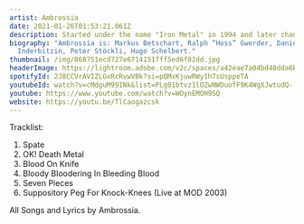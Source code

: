 ```yaml
---
artist: Ambrossia
date: 2021-01-26T01:53:21.061Z
description: Started under the name "Iron Metal" in 1994 and later changed in "Brainstorm".
biography: "Ambrossia is: Markus Betschart, Ralph “Hoss” Gwerder, Daniel
  Inderbitzin, Peter Stöckli, Hugo Schelbert."
thumbnail: /img/868751ecd727e67141517ff5ed6f82dd.jpg
headerImage: https://lightroom.adobe.com/v2c/spaces/a42eae7a04bd48dda6b8193b4c695220/assets/b0cab70d402ef6260b42fbee95323096/revisions/04c42b415548451ca234a68e0a821b97/renditions/24b78a465ee05069c7f6cdae36c32ab1
spotifyId: 2J8CCVrAVIZLGxRcRvwVBk?si=pQMxKjuwRWy1h7sUsppeTA
youtubeId: watch?v=cMdguM99INk&list=PLg01btvz1lOZwNWDuofF9K4WgXJwtudQ-
youtube: https://www.youtube.com/watch?v=WOynEMOH9SQ
website: https://youtu.be/TlCaogazcsk
---
```

Tracklist:

1. Spate
2. OK! Death Metal
3. Blood On Knife
4. Bloody Bloodering In Bleeding Blood
5. Seven Pieces
6. Suppository Peg For Knock-Knees (Live at MOD 2003)

All Songs and Lyrics by Ambrossia.